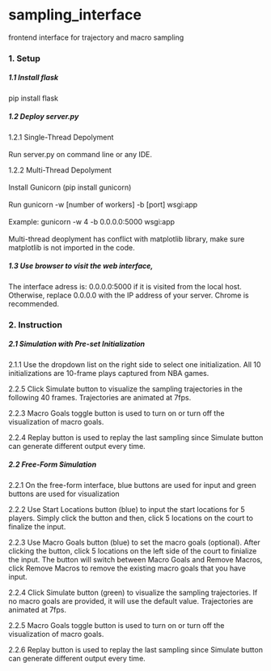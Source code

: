 # sampling_interface
frontend interface for trajectory and macro sampling

### 1. Setup

##### 1.1 Install flask
pip install flask

##### 1.2 Deploy server.py

1.2.1 Single-Thread Depolyment<br>
      <br>Run server.py on command line or any IDE.

1.2.2 Multi-Thread Depolyment<br>
    <br>Install Gunicorn (pip install gunicorn)<br>
    <br>Run gunicorn -w \[number of workers\] -b \[port\] wsgi:app<br>
    <br>Example: gunicorn -w 4 -b 0.0.0.0:5000 wsgi:app <br>
    <br>Multi-thread deoplyment has conflict with matplotlib library, make sure matplotlib is not imported in the code.

##### 1.3 Use browser to visit the web interface,
The interface adress is: 0.0.0.0:5000 if it is visited from the local host.
Otherwise, replace 0.0.0.0 with the IP address of your server. Chrome is recommended.

### 2. Instruction

##### 2.1 Simulation with Pre-set Initialization
2.1.1 Use the dropdown list on the right side to select one initialization.
All 10 initializations are 10-frame plays captured from NBA games.

2.2.5 Click Simulate button to visualize the sampling trajectories in
the following 40 frames. Trajectories are animated at 7fps.

2.2.3 Macro Goals toggle button is used to turn on or turn off the visualization of macro goals.

2.2.4 Replay button is used to replay the last sampling since Simulate button
can generate different output every time.


##### 2.2 Free-Form Simulation

2.2.1 On the free-form interface, blue buttons are used for input and green buttons are used for visualization

2.2.2 Use Start Locations button (blue) to input the start locations for 5 players.
Simply click the button and then, click 5 locations on the court to finalize the input.

2.2.3 Use Macro Goals button (blue) to set the macro goals (optional). After clicking the button,
click 5 locations on the left side of the court to finialize the input.
The button will switch between Macro Goals and Remove Macros, click Remove Macros to
 remove the existing macro goals that you have input.

2.2.4 Click Simulate button (green) to visualize the sampling trajectories. If no macro goals
are provided, it will use the default value. Trajectories are animated at 7fps.

2.2.5 Macro Goals toggle button is used to turn on or turn off the visualization of macro goals.

2.2.6 Replay button is used to replay the last sampling since Simulate button
can generate different output every time.








